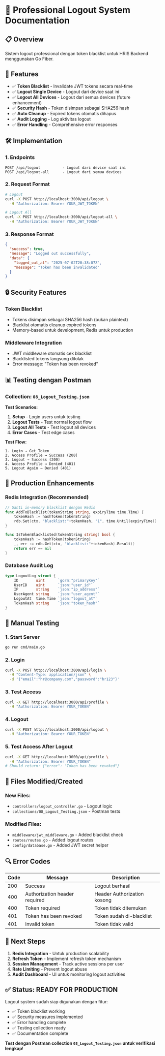# 🚪 Professional Logout System Documentation

## 📋 Overview
Sistem logout professional dengan token blacklist untuk HRIS Backend menggunakan Go Fiber.

## 🔧 Features
- ✅ **Token Blacklist** - Invalidate JWT tokens secara real-time
- ✅ **Logout Single Device** - Logout dari device saat ini
- ✅ **Logout All Devices** - Logout dari semua devices (future enhancement)
- ✅ **Security Hash** - Token disimpan sebagai SHA256 hash
- ✅ **Auto Cleanup** - Expired tokens otomatis dihapus
- ✅ **Audit Logging** - Log aktivitas logout
- ✅ **Error Handling** - Comprehensive error responses

## 🛠 Implementation

### 1. Endpoints
```
POST /api/logout          - Logout dari device saat ini
POST /api/logout-all      - Logout dari semua devices
```

### 2. Request Format
```bash
# Logout
curl -X POST http://localhost:3000/api/logout \
  -H "Authorization: Bearer YOUR_JWT_TOKEN"

# Logout All
curl -X POST http://localhost:3000/api/logout-all \
  -H "Authorization: Bearer YOUR_JWT_TOKEN"
```

### 3. Response Format
```json
{
  "success": true,
  "message": "Logged out successfully",
  "data": {
    "logged_out_at": "2025-07-02T20:38:07Z",
    "message": "Token has been invalidated"
  }
}
```

## 🔒 Security Features

### Token Blacklist
- Tokens disimpan sebagai SHA256 hash (bukan plaintext)
- Blacklist otomatis cleanup expired tokens
- Memory-based untuk development, Redis untuk production

### Middleware Integration
- JWT middleware otomatis cek blacklist
- Blacklisted tokens langsung ditolak
- Error message: "Token has been revoked"

## 📊 Testing dengan Postman

### Collection: `08_Logout_Testing.json`

**Test Scenarios:**
1. **Setup** - Login users untuk testing
2. **Logout Tests** - Test normal logout flow
3. **Logout All Tests** - Test logout all devices
4. **Error Cases** - Test edge cases

**Test Flow:**
```
1. Login → Get Token
2. Access Profile → Success (200)
3. Logout → Success (200)
4. Access Profile → Denied (401)
5. Logout Again → Denied (401)
```

## 🚀 Production Enhancements

### Redis Integration (Recommended)
```go
// Ganti in-memory blacklist dengan Redis
func AddToBlacklist(tokenString string, expiryTime time.Time) {
    tokenHash := hashToken(tokenString)
    rdb.Set(ctx, "blacklist:"+tokenHash, "1", time.Until(expiryTime))
}

func IsTokenBlacklisted(tokenString string) bool {
    tokenHash := hashToken(tokenString)
    _, err := rdb.Get(ctx, "blacklist:"+tokenHash).Result()
    return err == nil
}
```

### Database Audit Log
```go
type LogoutLog struct {
    ID        uint      `gorm:"primaryKey"`
    UserID    uint      `json:"user_id"`
    IP        string    `json:"ip_address"`
    UserAgent string    `json:"user_agent"`
    LogoutAt  time.Time `json:"logout_at"`
    TokenHash string    `json:"token_hash"`
}
```

## 🧪 Manual Testing

### 1. Start Server
```bash
go run cmd/main.go
```

### 2. Login
```bash
curl -X POST http://localhost:3000/api/login \
  -H "Content-Type: application/json" \
  -d '{"email":"hr@company.com","password":"hr123"}'
```

### 3. Test Access
```bash
curl -X GET http://localhost:3000/api/profile \
  -H "Authorization: Bearer YOUR_TOKEN"
```

### 4. Logout
```bash
curl -X POST http://localhost:3000/api/logout \
  -H "Authorization: Bearer YOUR_TOKEN"
```

### 5. Test Access After Logout
```bash
curl -X GET http://localhost:3000/api/profile \
  -H "Authorization: Bearer YOUR_TOKEN"
# Should return: {"error": "Token has been revoked"}
```

## 📁 Files Modified/Created

### New Files:
- `controllers/logout_controller.go` - Logout logic
- `collections/08_Logout_Testing.json` - Postman tests

### Modified Files:
- `middleware/jwt_middleware.go` - Added blacklist check
- `routes/routes.go` - Added logout routes
- `config/database.go` - Added JWT secret helper

## 🔍 Error Codes

| Code | Message | Description |
|------|---------|-------------|
| 200 | Success | Logout berhasil |
| 400 | Authorization header required | Header Authorization kosong |
| 400 | Token required | Token tidak ditemukan |
| 401 | Token has been revoked | Token sudah di-blacklist |
| 401 | Invalid token | Token tidak valid |

## 🎯 Next Steps

1. **Redis Integration** - Untuk production scalability
2. **Refresh Token** - Implement refresh token mechanism  
3. **Session Management** - Track active sessions per user
4. **Rate Limiting** - Prevent logout abuse
5. **Audit Dashboard** - UI untuk monitoring logout activities

## ✅ Status: READY FOR PRODUCTION

Logout system sudah siap digunakan dengan fitur:
- ✅ Token blacklist working
- ✅ Security measures implemented  
- ✅ Error handling complete
- ✅ Testing collection ready
- ✅ Documentation complete

**Test dengan Postman collection `08_Logout_Testing.json` untuk verifikasi lengkap!**